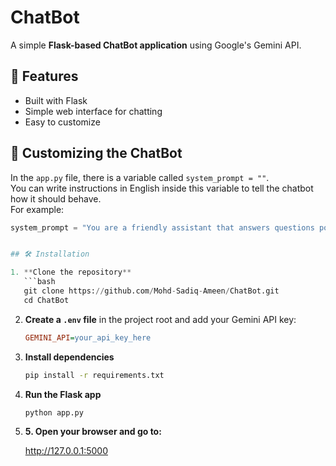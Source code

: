 # ChatBot

A simple **Flask-based ChatBot application** using Google's Gemini API.

## 🚀 Features
- Built with Flask
- Simple web interface for chatting
- Easy to customize

## 📝 Customizing the ChatBot

In the `app.py` file, there is a variable called `system_prompt = ""`.  
You can write instructions in English inside this variable to tell the chatbot how it should behave.  
For example:
```python
system_prompt = "You are a friendly assistant that answers questions politely."


## 🛠 Installation

1. **Clone the repository**
   ```bash
   git clone https://github.com/Mohd-Sadiq-Ameen/ChatBot.git
   cd ChatBot
   ```

2. **Create a `.env` file** in the project root and add your Gemini API key:
   ```ini
   GEMINI_API=your_api_key_here
   ```

3. **Install dependencies**
   ```bash
   pip install -r requirements.txt
   ```

4. **Run the Flask app**
   ```bash
   python app.py
   ```

5. **5. Open your browser and go to:**

      http://127.0.0.1:5000
